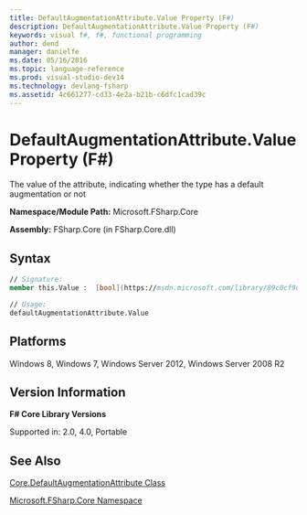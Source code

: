 ```yaml
---
title: DefaultAugmentationAttribute.Value Property (F#)
description: DefaultAugmentationAttribute.Value Property (F#)
keywords: visual f#, f#, functional programming
author: dend
manager: danielfe
ms.date: 05/16/2016
ms.topic: language-reference
ms.prod: visual-studio-dev14
ms.technology: devlang-fsharp
ms.assetid: 4c661277-cd33-4e2a-b21b-c6dfc1cad39c 
---
```


# DefaultAugmentationAttribute.Value Property (F#)

The value of the attribute, indicating whether the type has a default augmentation or not

**Namespace/Module Path:** Microsoft.FSharp.Core

**Assembly:** FSharp.Core (in FSharp.Core.dll)


## Syntax

```fsharp
// Signature:
member this.Value :  [bool](https://msdn.microsoft.com/library/89c0cf9c-49ce-4207-a3be-555851a67dd5)

// Usage:
defaultAugmentationAttribute.Value
```

## Platforms
Windows 8, Windows 7, Windows Server 2012, Windows Server 2008 R2


## Version Information
**F# Core Library Versions**

Supported in: 2.0, 4.0, Portable

## See Also
[Core.DefaultAugmentationAttribute Class](Core.DefaultAugmentationAttribute-Class-%5BFSharp%5D.md)

[Microsoft.FSharp.Core Namespace](Microsoft.FSharp.Core-Namespace-%5BFSharp%5D.md)
